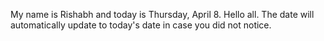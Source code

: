 My name is Rishabh and today is Thursday, April 8. Hello all. The date will automatically update to today's date in case you did not notice.
